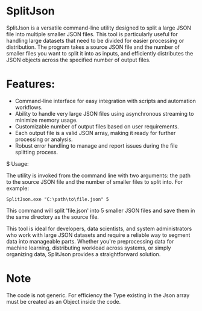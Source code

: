 # SplitJson

SplitJson is a versatile command-line utility designed to split a large JSON file into multiple smaller JSON files. This tool is particularly useful for handling large datasets that need to be divided for easier processing or distribution. The program takes a source JSON file and the number of smaller files you want to split it into as inputs, and efficiently distributes the JSON objects across the specified number of output files.

# Features:
- Command-line interface for easy integration with scripts and automation workflows.
- Ability to handle very large JSON files using asynchronous streaming to minimize memory usage.
- Customizable number of output files based on user requirements.
- Each output file is a valid JSON array, making it ready for further processing or analysis.
- Robust error handling to manage and report issues during the file splitting process.

$ Usage:

The utility is invoked from the command line with two arguments: the path to the source JSON file and the number of smaller files to split into. For example:

```
SplitJson.exe "C:\path\to\file.json" 5
```

This command will split 'file.json' into 5 smaller JSON files and save them in the same directory as the source file.

This tool is ideal for developers, data scientists, and system administrators who work with large JSON datasets and require a reliable way to segment data into manageable parts. Whether you're preprocessing data for machine learning, distributing workload across systems, or simply organizing data, SplitJson provides a straightforward solution.

# Note

The code is not generic. For efficiency the Type existing in the Json array must be created as an Object inside the code. 

